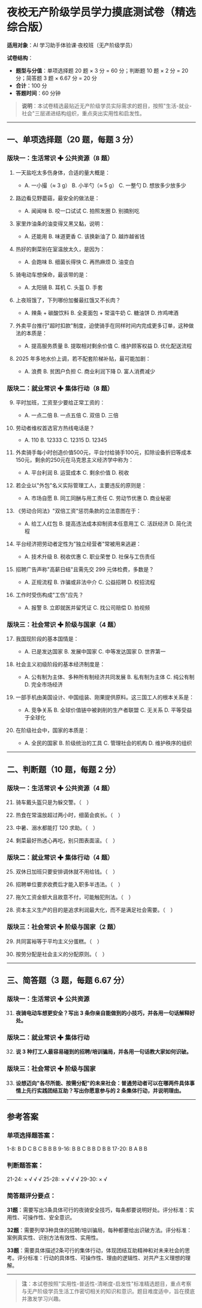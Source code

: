 # 夜校无产阶级学员学力摸底测试卷（精选综合版）

**适用对象**：AI 学习助手体验课·夜校班（无产阶级学员）

**试卷结构**：
- **题型与分值**：单项选择题 20 题 × 3 分 = 60 分；判断题 10 题 × 2 分 = 20 分；简答题 3 题 × 6.67 分 = 20 分
- **合计**：100 分
- **答题时间**：60 分钟

> **说明**：本试卷精选最贴近无产阶级学员实际需求的题目，按照"生活-就业-社会"三层递进结构组织，重点突出实用性和启发性。

---

## 一、单项选择题（20 题，每题 3 分）

### 版块一：生活常识 ✚ 公共资源（8 题）

1. 一天盐吃太多伤身体，合适的量大概是：
   - A. 一小撮（≈ 3 g） B. 小半勺（≈ 5 g） C. 一整勺 D. 想放多少放多少

2. 路边看见野蘑菇，最安全的做法是：
   - A. 闻闻味 B. 咬一口试试 C. 拍照发圈 D. 别摘别吃

3. 家里炸油条的油变得又黑又黏，说明：
   - A. 还能用 B. 味道更香 C. 该换新油了 D. 越炸越省钱

4. 热好的剩菜别在室温放太久，是因为：
   - A. 会跑味 B. 细菌长得快 C. 再热麻烦 D. 油变白

5. 骑电动车想保命，最该带的是：
   - A. 太阳镜 B. 耳机 C. 头盔 D. 手套

6. 上夜班饿了，下列哪份加餐最扛饿又不长肉？
   - A. 辣条 + 碳酸饮料 B. 全麦面包 + 常温牛奶 C. 糖油饼 D. 炸鸡啤酒

7. 外卖平台推行"超时扣款"制度，迫使骑手在同样时间内完成更多订单，这种做法的本质是：
   - A. 提高服务质量 B. 提取相对剩余价值 C. 维护顾客权益 D. 优化配送流程

8. 2025 年多地水价上调，若不配套阶梯补贴，最可能加剧：
   - A. 浪费 B. 贫困户负担 C. 商业利润下降 D. 富人消费减少

### 版块二：就业常识 ✚ 集体行动（8 题）

9. 平时加班，工资至少要给正常工资的：
   - A. 一点二倍 B. 一点五倍 C. 双倍 D. 三倍

10. 劳动者维权首选官方热线电话是？
    - A. 110 B. 12333 C. 12315 D. 12345

11. 外卖骑手每小时创造价值500元，平台付给骑手100元，扣除设备折旧等成本150元，剩余的250元在马克思主义经济学中称为：
    - A. 平台利润 B. 运营成本 C. 剩余价值 D. 税收

12. 若企业以"外包"名义实际管理工人，主要违反的原则是：
    - A. 市场自愿 B. 同工同酬与用工责任 C. 劳动节优惠 D. 商业秘密

13. 《劳动合同法》"双倍工资"惩罚条款的立法意图在于：
    - A. 给工人红包 B. 提高违法成本抑制资本任意用工 C. 活跃经济 D. 简化流程

14. 平台经济把劳动者定性为"独立经营者"常被用来逃避：
    - A. 技术升级 B. 税收优惠 C. 职业荣誉 D. 社保与工伤责任

15. 招聘广告声称"高薪日结"且需先交 299 元体检费，多数是？
    - A. 正规流程 B. 诈骗或非法中介 C. 公益招聘 D. 校招流程

16. 工作时受伤构成"工伤"应先？
    - A. 报警 B. 立即就医并留凭证 C. 找公司赔偿 D. 拍视频

### 版块三：社会常识 ✚ 阶级与国家（4 题）

17. 我国现阶段的基本国情是：
    - A. 已是发达国家 B. 发展中国家 C. 中等发达国家 D. 世界第一

18. 社会主义初级阶段的基本经济制度是：
    - A. 公有制为主体、多种所有制经济共同发展 B. 私有制为主体 C. 纯公有制 D. 完全市场经济

19. 一部手机由美国设计、中国组装、刚果提供原料。这三国工人的根本关系是：
    - A. 竞争关系 B. 全球价值链中被剥削的生产者联盟 C. 无关系 D. 平等受益于全球化

20. 在阶级社会中，国家的本质是：
    - A. 全民的国家 B. 阶级统治的工具 C. 管理社会的机构 D. 维护秩序的组织

---

## 二、判断题（10 题，每题 2 分）

### 版块一：生活常识 ✚ 公共资源（4 题）

21. 骑车戴头盔只是为躲交警。（　）

22. 热食在常温放超过两小时，细菌会疯长。（　）

23. 中暑、溺水都能打 120 求助。（　）

24. 剩菜最好热透心再吃，别只图表面滚。（　）

### 版块二：就业常识 ✚ 集体行动（4 题）

25. 双休日加班只要安排调休就不用给钱。（　）

26. 招聘单位要求收费后才能入职多半违法。（　）

27. 拖欠工资金额大且故意不付，可能触犯刑法。（　）

28. 资本主义生产的目的是追求利润最大化，而不是满足社会需要。（　）

### 版块三：社会常识 ✚ 阶级与国家（2 题）

29. 共同富裕等于平均主义分蛋糕。（　）

30. 按劳分配是社会主义的分配原则。（　）

---

## 三、简答题（3 题，每题 6.67 分）

### 版块一：生活常识 ✚ 公共资源

31. **夜骑电动车想更安全？写出 3 条你亲自能做到的小技巧，并各用一句话解释好处。**

### 版块二：就业常识 ✚ 集体行动

32. **说 3 种打工人最容易碰到的招聘/培训骗局，并各用一句话教大家如何识破。**

### 版块三：社会常识 ✚ 阶级与国家

33. **设想迈向"各尽所能、按需分配"的未来社会：普通劳动者可以在哪两件具体事情上先行实践团结互助？写出你愿意参与的 2 条集体行动，并说明理由。**

---

## 参考答案

### 单项选择题答案：
1-8: B D C B C B B B
9-16: B B C B B D B B
17-20: B A B B

### 判断题答案：
21-24: × √ √ √
25-28: × √ √ √
29-30: × √

### 简答题评分要点：
**31题**：需要写出3条具体可行的夜骑安全技巧，每条都要说明好处。评分标准：实用性、可操作性、安全意识。

**32题**：需要列举3种具体的招聘/培训骗局，每种都要给出识破方法。评分标准：案例真实性、识别方法有效性、实用性。

**33题**：需要具体描述2条可行的集体行动，体现团结互助精神和对未来社会的思考。评分标准：行动的具体性、可操作性、理由的逻辑性、对共产主义理想的理解。

---

> **注**：本试卷按照"实用性-普适性-清晰度-启发性"标准精选题目，重点考察与无产阶级学员生活工作密切相关的知识和意识。题目难度适中，旨在摸底并激发学习兴趣。
